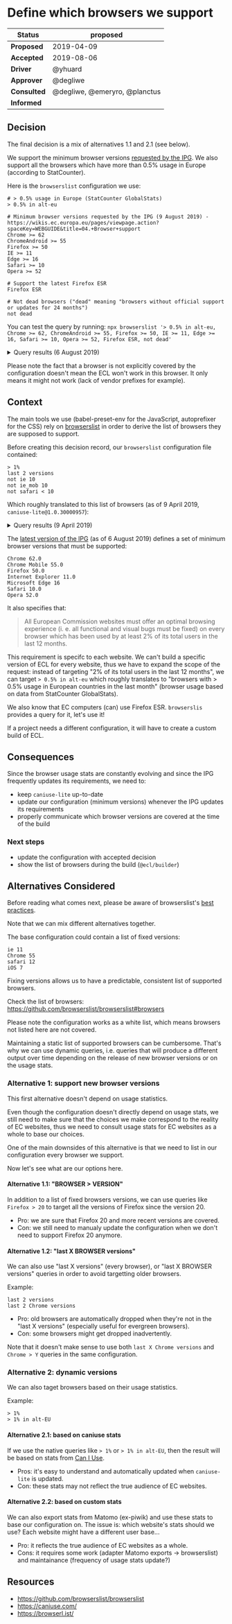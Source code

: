 # Define which browsers we support

| Status        | proposed                      |
| ------------- | ----------------------------- |
| **Proposed**  | 2019-04-09                    |
| **Accepted**  | 2019-08-06                    |
| **Driver**    | @yhuard                       |
| **Approver**  | @degliwe                      |
| **Consulted** | @degliwe, @emeryro, @planctus |
| **Informed**  |                               |

## Decision

The final decision is a mix of alternatives 1.1 and 2.1 (see below).

We support the minimum browser versions [requested by the IPG](https://wikis.ec.europa.eu/pages/viewpage.action?spaceKey=WEBGUIDE&title=04.+Browser+support). We also support all the browsers which have more than 0.5% usage in Europe (according to StatCounter).

Here is the `browserslist` configuration we use:

```
# > 0.5% usage in Europe (StatCounter GlobalStats)
> 0.5% in alt-eu

# Minimum browser versions requested by the IPG (9 August 2019) - https://wikis.ec.europa.eu/pages/viewpage.action?spaceKey=WEBGUIDE&title=04.+Browser+support
Chrome >= 62
ChromeAndroid >= 55
Firefox >= 50
IE >= 11
Edge >= 16
Safari >= 10
Opera >= 52

# Support the latest Firefox ESR
Firefox ESR

# Not dead browsers ("dead" meaning "browsers without official support or updates for 24 months")
not dead
```

You can test the query by running: `npx browserslist '> 0.5% in alt-eu, Chrome >= 62, ChromeAndroid >= 55, Firefox >= 50, IE >= 11, Edge >= 16, Safari >= 10, Opera >= 52, Firefox ESR, not dead'`

<details>
 <summary>Query results (6 August 2019)</summary>

```
and_chr 75
chrome 75
chrome 74
chrome 73
chrome 72
chrome 71
chrome 70
chrome 69
chrome 68
chrome 67
chrome 66
chrome 65
chrome 64
chrome 63
chrome 62
chrome 49
edge 18
edge 17
edge 16
firefox 68
firefox 67
firefox 66
firefox 65
firefox 64
firefox 63
firefox 62
firefox 61
firefox 60
firefox 59
firefox 58
firefox 57
firefox 56
firefox 55
firefox 54
firefox 53
firefox 52
firefox 51
firefox 50
ie 11
ios_saf 12.2-12.3
ios_saf 12.0-12.1
ios_saf 11.3-11.4
opera 62
opera 60
opera 58
opera 57
opera 56
opera 55
opera 54
opera 53
opera 52
safari 12.1
safari 12
safari 11.1
safari 11
safari 10.1
safari 10
samsung 9.2
```

</details>

Please note the fact that a browser is not explicitly covered by the configuration doesn't mean the ECL won't work in this browser. It only means it might not work (lack of vendor prefixes for example).

## Context

The main tools we use (babel-preset-env for the JavaScript, autoprefixer for the CSS) rely on [browserslist](https://github.com/browserslist/browserslist) in order to derive the list of browsers they are supposed to support.

Before creating this decision record, our `browserslist` configuration file contained:

```
> 1%
last 2 versions
not ie 10
not ie_mob 10
not safari < 10
```

Which roughly translated to this list of browsers (as of 9 April 2019, `caniuse-lite@1.0.30000957`):

<details>
 <summary>Query results (9 April 2019)</summary>

```
and_chr 71
and_ff 64
and_qq 1.2
and_uc 11.8
android 67
android 4.4.3-4.4.4
baidu 7.12
bb 10
bb 7
chrome 73
chrome 72
chrome 71
edge 18
edge 17
firefox 66
firefox 65
ie 11
ie_mob 11
ios_saf 12.0-12.1
ios_saf 11.3-11.4
op_mini all
op_mob 46
op_mob 12.1
opera 58
opera 57
safari 12
safari 11.1
samsung 8.2
samsung 7.2-7.4
```

</details>

The [latest version of the IPG](https://wikis.ec.europa.eu/display/WEBGUIDE/04.+Browser+support) (as of 6 August 2019) defines a set of minimum browser versions that must be supported:

```
Chrome 62.0
Chrome Mobile 55.0
Firefox 50.0
Internet Explorer 11.0
Microsoft Edge 16
Safari 10.0
Opera 52.0
```

It also specifies that:

> All European Commission websites must offer an optimal browsing experience (i. e. all functional and visual bugs must be fixed) on every browser which has been used by at least 2% of its total users in the last 12 months.

This requirement is specifc to each website. We can't build a specific version of ECL for every website, thus we have to expand the scope of the request: instead of targeting "2% of its total users in the last 12 months", we can target `> 0.5% in alt-eu` which roughly translates to "browsers with > 0.5% usage in European countries in the last month" (browser usage based on data from StatCounter GlobalStats).

We also know that EC computers (can) use Firefox ESR. `browserslis` provides a query for it, let's use it!

If a project needs a different configuration, it will have to create a custom build of ECL.

## Consequences

Since the browser usage stats are constantly evolving and since the IPG frequently updates its requirements, we need to:

- keep `caniuse-lite` up-to-date
- update our configuration (minimum versions) whenever the IPG updates its requirements
- properly communicate which browser versions are covered at the time of the build

### Next steps

- update the configuration with accepted decision
- show the list of browsers during the build (`@ecl/builder`)

## Alternatives Considered

Before reading what comes next, please be aware of browserslist's [best practices](https://github.com/browserslist/browserslist#best-practices).

Note that we can mix different alternatives together.

The base configuration could contain a list of fixed versions:

```
ie 11
Chrome 55
safari 12
iOS 7
```

Fixing versions allows us to have a predictable, consistent list of supported browsers.

Check the list of browsers: https://github.com/browserslist/browserslist#browsers

Please note the configuration works as a white list, which means browsers not listed here are not covered.

Maintaining a static list of supported browsers can be cumbersome. That's why we can use dynamic queries, i.e. queries that will produce a different output over time depending on the release of new browser versions or on the usage stats.

### Alternative 1: support new browser versions

This first alternative doesn't depend on usage statistics.

Even though the configuration doesn't directly depend on usage stats, we still need to make sure that the choices we make correspond to the reality of EC websites, thus we need to consult usage stats for EC websites as a whole to base our choices.

One of the main downsides of this alternative is that we need to list in our configuration every browser we support.

Now let's see what are our options here.

#### Alternative 1.1: "BROWSER > VERSION"

In addition to a list of fixed browsers versions, we can use queries like `Firefox > 20` to target all the versions of Firefox since the version 20.

- Pro: we are sure that Firefox 20 and more recent versions are covered.
- Con: we still need to manualy update the configuration when we don't need to support Firefox 20 anymore.

#### Alternative 1.2: "last X BROWSER versions"

We can also use "last X versions" (every browser), or "last X BROWSER versions" queries in order to avoid targetting older browsers.

Example:

```
last 2 versions
last 2 Chrome versions
```

- Pro: old browsers are automatically dropped when they're not in the "last X versions" (especially useful for evergreen browsers).
- Con: some browsers might get dropped inadvertently.

Note that it doesn't make sense to use both `last X Chrome versions` and `Chrome > Y` queries in the same configuration.

### Alternative 2: dynamic versions

We can also taget browsers based on their usage statistics.

Example:

```
> 1%
> 1% in alt-EU
```

#### Alternative 2.1: based on caniuse stats

If we use the native queries like `> 1%` or `> 1% in alt-EU`, then the result will be based on stats from [Can I Use](https://caniuse.com/).

- Pros: it's easy to understand and automatically updated when `caniuse-lite` is updated.
- Con: these stats may not reflect the true audience of EC websites.

#### Alternative 2.2: based on custom stats

We can also export stats from Matomo (ex-piwik) and use these stats to base our configuration on. The issue is: which website's stats should we use? Each website might have a different user base...

- Pro: it reflects the true audience of EC websites as a whole.
- Cons: it requires some work (adapter Matomo exports -> browserslist) and maintainance (frequency of usage stats update?)

## Resources

- https://github.com/browserslist/browserslist
- https://caniuse.com/
- https://browserl.ist/
